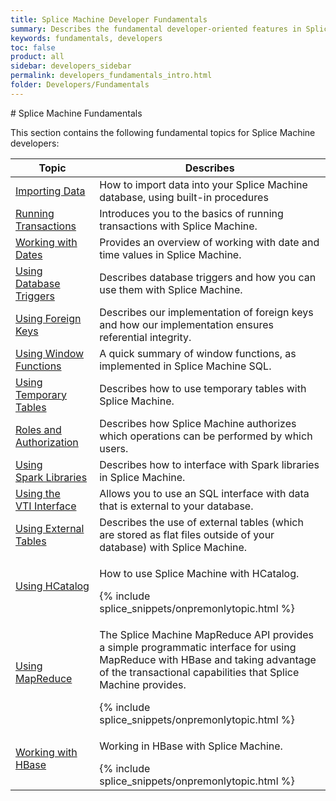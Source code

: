 ```yaml
---
title: Splice Machine Developer Fundamentals
summary: Describes the fundamental developer-oriented features in Splice Machine
keywords: fundamentals, developers
toc: false
product: all
sidebar: developers_sidebar
permalink: developers_fundamentals_intro.html
folder: Developers/Fundamentals
---
```

<section>
<div class="TopicContent" data-swiftype-index="true" markdown="1">
# Splice Machine Fundamentals

This section contains the following fundamental topics for Splice
Machine developers:

<table summary="Table of descriptions of and links to the topics in this chapter">
                <col />
                <col />
                <thead>
                    <tr>
                        <th>Topic</th>
                        <th>Describes</th>
                    </tr>
                </thead>
                <tbody>
                    <tr>
                        <td><a href="tutorials_ingest_importing.html">Importing Data</a>
                        </td>
                        <td>How to import data into your Splice Machine database, using built-in procedures </td>
                    </tr>
                    <tr>
                        <td><a href="developers_fundamentals_transactions.html">Running Transactions</a>
                        </td>
                        <td>Introduces you to the basics of running transactions with Splice Machine.</td>
                    </tr>
                    <tr>
                        <td><a href="developers_fundamentals_dates.html">Working with Dates</a>
                        </td>
                        <td>Provides an overview of working with date and time values in Splice Machine.</td>
                    </tr>
                    <tr>
                        <td><a href="developers_fundamentals_triggers.html">Using Database Triggers</a>
                        </td>
                        <td>Describes database triggers and how you can use them with Splice Machine.</td>
                    </tr>
                    <tr>
                        <td><a href="developers_fundamentals_foreignkeys.html">Using Foreign Keys</a>
                        </td>
                        <td>Describes our implementation of foreign keys and how our implementation ensures referential integrity.</td>
                    </tr>
                    <tr>
                        <td><a href="developers_fundamentals_windowfcns.html">Using Window Functions</a>
                        </td>
                        <td>A quick summary of window functions, as implemented in Splice Machine SQL.</td>
                    </tr>
                    <tr>
                        <td><a href="developers_fundamentals_temptables.html">Using Temporary Tables</a>
                        </td>
                        <td>Describes how to use temporary tables with Splice Machine.</td>
                    </tr>
                    <tr>
                        <td><a href="developers_fundamentals_auth.html">Roles and Authorization</a>
                        </td>
                        <td>Describes how Splice Machine authorizes which operations can be performed by which users.</td>
                    </tr>
                    <tr>
                        <td><a href="developers_fundamentals_sparklibs.html">Using Spark Libraries</a>
                        </td>
                        <td>Describes how to interface with Spark libraries in Splice Machine.</td>
                    </tr>
                    <tr>
                        <td><a href="developers_fundamentals_vti.html">Using the VTI Interface</a>
                        </td>
                        <td>Allows you to use an SQL interface with data that is external to your database.</td>
                    </tr>
                    <tr>
                        <td><a href="developers_fundamentals_externaltables.html">Using External Tables</a>
                        </td>
                        <td>Describes the use of external tables (which are stored as flat files outside of your database) with Splice Machine.</td>
                    </tr>
                    <tr>
                        <td><a href="developers_fundamentals_hcatalog.html">Using HCatalog</a>
                        </td>
                        <td>
                            <p>How to use Splice Machine with HCatalog. </p>
{% include splice_snippets/onpremonlytopic.html %}
                        </td>
                    </tr>
                    <tr>
                        <td><a href="developers_fundamentals_mapreduce.html">Using MapReduce</a>
                        </td>
                        <td>
                            <p>The Splice Machine MapReduce API provides a simple programmatic interface for using MapReduce with HBase and taking advantage of the transactional capabilities that Splice Machine provides.</p>
{% include splice_snippets/onpremonlytopic.html %}
                        </td>
                    </tr>
                    <tr>
                        <td><a href="developers_fundamentals_hbase.html">Working with HBase</a>
                        </td>
                        <td>
                            <p>Working in HBase with Splice Machine.</p>
{% include splice_snippets/onpremonlytopic.html %}
                        </td>
                    </tr>
                </tbody>
            </table>
</div>
</section>

